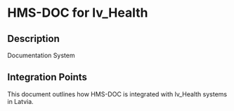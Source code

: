 # HMS-DOC for lv_Health

## Description

Documentation System

## Integration Points

This document outlines how HMS-DOC is integrated with lv_Health systems in Latvia.
